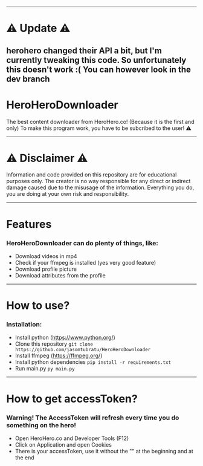 --------------------------------------------------
# ⚠️ Update ⚠️
herohero changed their API a bit, but I'm currently tweaking this code. So unfortunately this doesn't work :( You can however look in the dev branch
--------------------------------------------------
# HeroHeroDownloader
The best content downloader from HeroHero.co! (Because it is the first and only)
To make this program work, you have to be subcribed to the user! ⚠️

--------------------
# ⚠️ Disclaimer ⚠️
Information and code provided on this repository are for educational purposes only. The creator is no way responsible for any direct or indirect damage caused due to the misusage of the information. Everything you do, you are doing at your own risk and responsibility.

--------------------

# Features
### HeroHeroDownloader can do plenty of things, like:
- Download videos in mp4
- Check if your ffmpeg is installed (yes very good feature)
- Download profile picture
- Download attributes from the profile 

--------------------

# How to use?
### Installation:
- Install python (https://www.python.org/)
- Clone this repository
`git clone https://github.com/jasomtubratu/HeroHeroDownloader`
- Install ffmpeg (https://ffmpeg.org/)
- Install python dependencies
`pip install -r requirements.txt`
- Run main.py
`py main.py`

--------------------

# How to get accessToken? 
### Warning! The AccessToken will refresh every time you do something on the hero!
- Open HeroHero.co and Developer Tools (F12)
- Click on Application and open Cookies
- There is your accessToken, use it without the "" at the beginning and at the end
